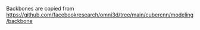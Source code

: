 Backbones are copied from https://github.com/facebookresearch/omni3d/tree/main/cubercnn/modeling/backbone